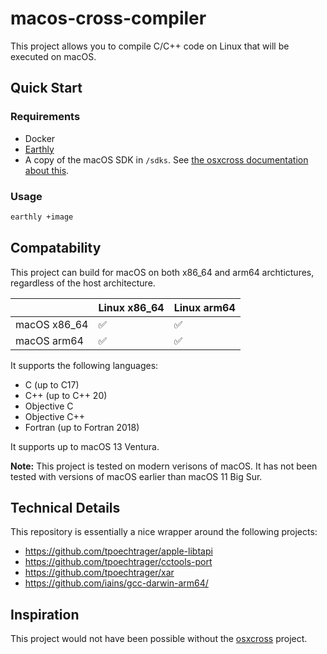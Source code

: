 # macos-cross-compiler

This project allows you to compile C/C++ code on Linux that will be executed on macOS.

## Quick Start

### Requirements

* Docker
* [Earthly](https://earthly.dev/get-earthly)
* A copy of the macOS SDK in `/sdks`. See [the osxcross documentation about this](https://github.com/tpoechtrager/osxcross#packaging-the-sdk).

### Usage

```bash
earthly +image
```

## Compatability

This project can build for macOS on both x86_64 and arm64 archtictures, regardless of the host architecture.

|              | Linux x86_64 | Linux arm64 |
|--------------|--------------|-------------|
| macOS x86_64 | ✅            | ✅           |
| macOS arm64  | ✅            | ✅           |

It supports the following languages:

* C (up to C17)
* C++ (up to C++ 20)
* Objective C
* Objective C++
* Fortran (up to Fortran 2018)

It supports up to macOS 13 Ventura.

**Note:** This project is tested on modern verisons of macOS. It has not been tested with versions of macOS earlier than macOS 11 Big Sur.

## Technical Details

This repository is essentially a nice wrapper around the following projects:

* <https://github.com/tpoechtrager/apple-libtapi>
* <https://github.com/tpoechtrager/cctools-port>
* <https://github.com/tpoechtrager/xar>
* <https://github.com/iains/gcc-darwin-arm64/>

## Inspiration

This project would not have been possible without the [osxcross](https://github.com/tpoechtrager/osxcross) project.
